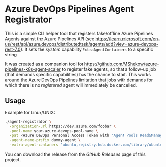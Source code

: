# Azure DevOps Pipelines Agent Registrator

This is a simple CLI helper tool that registers fake/offline Azure Pipelines Agents against the Azure Pipelines API
(see https://learn.microsoft.com/en-us/rest/api/azure/devops/distributedtask/agents/add?view=azure-devops-rest-7.0).
It sets the _system_ capability `ExtraAgentContainers` to a specific string

It was created as a companion tool for https://github.com/MShekow/azure-pipelines-k8s-agent-scaler to register fake
agents, so that a follow-up job (that demands specific capabilities) has the chance to start. This works around the
Azure DevOps Pipelines limitation that jobs with demands for which there is no _registered_ agent will immediately be
cancelled.

## Usage

Example for Linux/UNIX:

```bash
./agent-registrator \
  -organization-url https://dev.azure.com/foobar \
  -pool-name your-azure-devops-pool-name \
  -pat <Azure DevOps Personal Access Token with 'Agent Pools Read&Manage' permission> \
  -agent-name-prefix dummy-agent \
  -extra-agent-contaners 'ubuntu,registry.hub.docker.com/library/ubuntu:22.04,250m,64Mi'
```

You can download the release from the _GitHub Releases_ page of this project.
